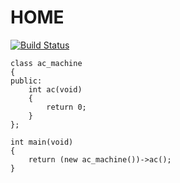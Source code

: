 # HOME
[![Build Status](https://travis-ci.com/ac-voyage/ac-voyage.svg?branch=master)](https://travis-ci.com/ac-voyage/ac-voyage)


``` cpp{12}
class ac_machine
{
public:
    int ac(void)
    {
        return 0;
    }
};

int main(void)
{
    return (new ac_machine())->ac();
}
```
